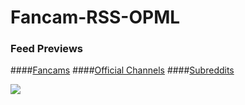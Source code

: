 # Fancam-RSS-OPML

### Feed Previews

####<a href="http://www.inoreader.com/stream/user/1005702532/tag/Fancams/view/html">Fancams</a>
####<a href="http://www.inoreader.com/stream/user/1005702532/tag/Official%20Channels/view/html">Official Channels</a>
####<a href="http://www.inoreader.com/stream/user/1005702532/tag/Reddit/view/html">Subreddits</a>

<img src="http://i.imgur.com/NtKrm5r.png"/>
